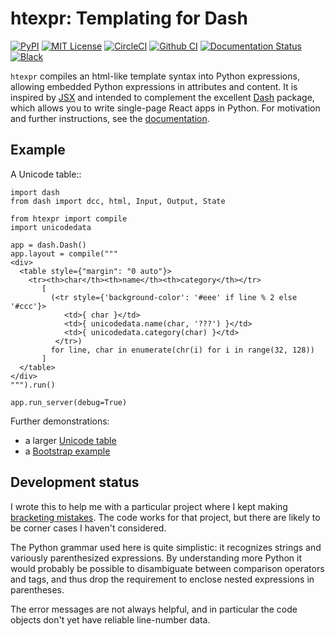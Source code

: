 htexpr: Templating for Dash
===========================

[![PyPI](https://img.shields.io/pypi/v/htexpr)](https://pypi.org/project/htexpr/)
[![MIT License](https://img.shields.io/pypi/l/htexpr?color=brightgreen)](https://github.com/jkseppan/htexpr/blob/master/LICENSE)
[![CircleCI](https://img.shields.io/circleci/build/github/jkseppan/htexpr)](https://circleci.com/gh/jkseppan/htexpr/tree/master)
[![Github CI](https://github.com/jkseppan/htexpr/workflows/CI/badge.svg)](https://github.com/jkseppan/htexpr/actions?query=workflow%3ACI)
[![Documentation Status](https://readthedocs.org/projects/htexpr/badge/?version=latest)](https://htexpr.readthedocs.io/en/latest/?badge=latest)
[![Black](https://img.shields.io/badge/code%20style-black-000000.svg)](https://black.readthedocs.io/)

`htexpr` compiles an html-like template syntax into Python
expressions, allowing embedded Python expressions in attributes and
content. It is inspired by [JSX]() and intended to complement the
excellent [Dash]() package, which allows you to write single-page
React apps in Python. For motivation and further instructions, see the
[documentation](https://htexpr.readthedocs.io/en/latest/).

[JSX]: https://reactjs.org/docs/introducing-jsx.html
[Dash]: https://dash.plot.ly

Example
-------

A Unicode table::

    import dash
    from dash import dcc, html, Input, Output, State
    
    from htexpr import compile
    import unicodedata

    app = dash.Dash()
    app.layout = compile("""
    <div>
      <table style={"margin": "0 auto"}>
        <tr><th>char</th><th>name</th><th>category</th></tr>
           [
             (<tr style={'background-color': '#eee' if line % 2 else '#ccc'}>
                <td>{ char }</td>
                <td>{ unicodedata.name(char, '???') }</td>
                <td>{ unicodedata.category(char) }</td>
              </tr>)
             for line, char in enumerate(chr(i) for i in range(32, 128))
           ]
      </table>
    </div>
    """).run()

    app.run_server(debug=True)

Further demonstrations:

* a larger [Unicode table](examples/unicode_table.py)
* a [Bootstrap example](examples/bootstrap.py)


Development status
------------------

I wrote this to help me with a particular project where I kept making
[bracketing mistakes](https://htexpr.readthedocs.io/en/latest/motivation.html).
The code works for that project, but there are likely to be corner
cases I haven't considered.

The Python grammar used here is quite simplistic: it recognizes
strings and variously parenthesized expressions. By understanding more
Python it would probably be possible to disambiguate between
comparison operators and tags, and thus drop the requirement to
enclose nested expressions in parentheses.

The error messages are not always helpful, and in particular the code
objects don't yet have reliable line-number data.

